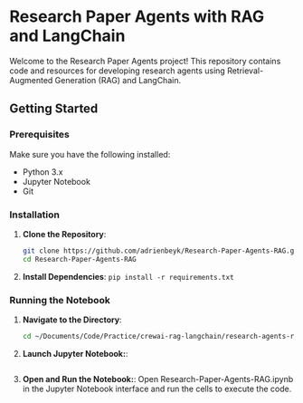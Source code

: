 # Research Paper Agents with RAG and LangChain

Welcome to the Research Paper Agents project! This repository contains code and resources for developing research agents using Retrieval-Augmented Generation (RAG) and LangChain.

## Getting Started

### Prerequisites

Make sure you have the following installed:

- Python 3.x
- Jupyter Notebook
- Git

### Installation

1. **Clone the Repository**:
   ```bash
   git clone https://github.com/adrienbeyk/Research-Paper-Agents-RAG.git
   cd Research-Paper-Agents-RAG

2. **Install Dependencies**:
```pip install -r requirements.txt```

### Running the Notebook

1. **Navigate to the Directory**:
   ```bash
   cd ~/Documents/Code/Practice/crewai-rag-langchain/research-agents-rag

2. **Launch Jupyter Notebook:**:
   ```jupyter notebook

3. **Open and Run the Notebook:**:
Open Research-Paper-Agents-RAG.ipynb in the Jupyter Notebook interface and run the cells to execute the code.
